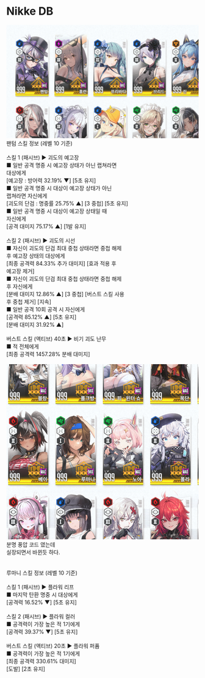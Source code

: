 # Nikke DB
![팬텀](./image/phantom.png)
팬텀 스킬 정보 (레벨 10 기준)<br>
<br>
스킬 1 (패시브) ▶ 괴도의 예고장<br>
■ 일반 공격 명중 시 예고장 상태가 아닌 랩쳐라면<br>
대상에게<br>
[예고장 : 방어력 32.19% ▼] [5초 유지]<br>
■ 일반 공격 명중 시 대상이 예고장 상태가 아닌<br>
랩쳐라면 자신에게<br>
[괴도의 단검 : 명중률 25.75% ▲] [3 중첩] [5초 유지]<br>
■ 일반 공격 명중 시 대상이 예고장 상태일 때<br>
자신에게<br>
[공격 대미지 75.17% ▲] [1발 유지]<br>
<br>
스킬 2 (패시브) ▶ 괴도의 시선<br>
■ 자신이 괴도의 단검 최대 중첩 상태라면 중첩 해제<br>
후 예고장 상태의 대상에게<br>
[최종 공격력 84.33% 추가 대미지] [효과 적용 후<br>
예고장 제거]<br>
■ 자신이 괴도의 단검 최대 중첩 상태라면 중첩 해제<br>
후 자신에게<br>
[분배 대미지<group> 12.86% ▲] [3 중첩] [버스트 스킬 사용<br>
후 중첩 제거] [지속]<br>
■ 일반 공격 10회 공격 시 자신에게<br>
[공격력 85.12% ▲] [5초 유지]<br>
[분배 대미지<group> 31.92% ▲]<br>
<br>
버스트 스킬 (액티브) 40초 ▶ 비기 괴도 난무<br>
■ 적 전체에게<br>
[최종<group> 공격력 1457.28% 분배 대미지<group>]<br>
<br>
![루마니](./image/rumani.png)
분명 풍압 코드 였는데<br>
실장되면서 바뀐듯 하다.<br>
<br>
<br>
루마니 스킬 정보 (레벨 10 기준)<br>
<br>
스킬 1 (패시브) ▶ 플라워 리프<br>
■ 마지막 탄환 명중 시 대상에게<br>
[공격력 16.52% ▼] [5초 유지]<br>
<br>
스킬 2 (패시브) ▶ 플라워 컬러<br>
■ 공격력이 가장 높은 적 1기에게<br>
[공격력 39.37% ▼] [5초 유지]<br>
<br>
버스트 스킬 (액티브) 20초 ▶ 플라워 퍼퓸<br>
■ 공격력이 가장 높은 적 1기에게<br>
[최종<group> 공격력 330.61% 대미지]<br>
[도발] [2초 유지]

<!--Nikke DB는 게임 "승리의 여신: 니케"와 관련된 다양한 정보를 제공합니다. 이 데이터베이스는 플레이어가 니케, 스킬, 스토리 대사, 아이템 정보 등을 모아 놓은 것입니다. -->